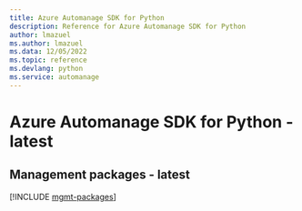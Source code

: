 ```yaml
---
title: Azure Automanage SDK for Python
description: Reference for Azure Automanage SDK for Python
author: lmazuel
ms.author: lmazuel
ms.data: 12/05/2022
ms.topic: reference
ms.devlang: python
ms.service: automanage
---
```

# Azure Automanage SDK for Python - latest

## Management packages - latest
[!INCLUDE [mgmt-packages](automanage-mgmt-index.md)]